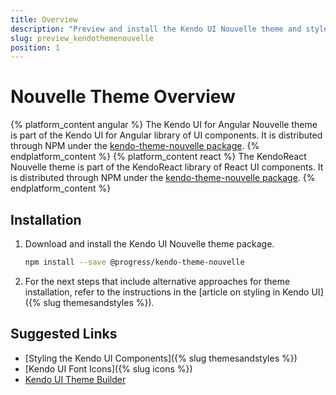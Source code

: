 ```yaml
---
title: Overview
description: "Preview and install the Kendo UI Nouvelle theme and style the Kendo UI components in Angular and React projects."
slug: preview_kendothemenouvelle
position: 1
---
```


# Nouvelle Theme Overview

{% platform_content angular %}
The Kendo UI for Angular Nouvelle theme is part of the Kendo UI for Angular library of UI components. It is distributed through NPM under the [kendo-theme-nouvelle package](https://www.npmjs.com/package/@progress/kendo-theme-nouvelle).
{% endplatform_content %}
{% platform_content react %}
The KendoReact Nouvelle theme is part of the KendoReact library of React UI components. It is distributed through NPM under the [kendo-theme-nouvelle package](https://www.npmjs.com/package/@progress/kendo-theme-nouvelle).
{% endplatform_content %}

## Installation

1. Download and install the Kendo UI Nouvelle theme package.

    ```sh
    npm install --save @progress/kendo-theme-nouvelle
    ```

1. For the next steps that include alternative approaches for theme installation, refer to the instructions in the [article on styling in Kendo UI]({% slug themesandstyles %}).

## Suggested Links

* [Styling the Kendo UI Components]({% slug themesandstyles %})
* [Kendo UI Font Icons]({% slug icons %})
* [Kendo UI Theme Builder](https://themebuilder.telerik.com/)

